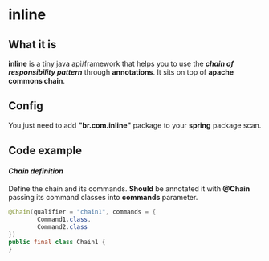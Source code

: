 # inline
## What it is
**inline** is a tiny java api/framework that helps you to use the ***chain of responsibility pattern*** through **annotations**.
It sits on top of **apache commons chain**.
## Config
You just need to add **"br.com.inline"** package to your **spring** package scan.
## Code example
#### *Chain definition*
Define the chain and its commands. **Should** be annotated it with **@Chain** passing its command classes into **commands** parameter.
```java
@Chain(qualifier = "chain1", commands = {
        Command1.class,
        Command2.class
})
public final class Chain1 {
}
```
